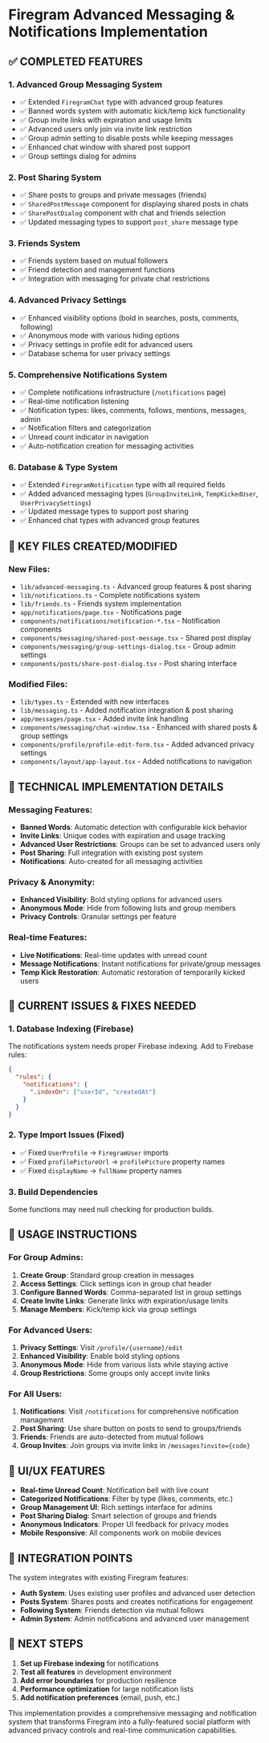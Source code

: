 # Firegram Advanced Messaging & Notifications Implementation

## ✅ **COMPLETED FEATURES**

### 1. **Advanced Group Messaging System**
- ✅ Extended `FiregramChat` type with advanced group features
- ✅ Banned words system with automatic kick/temp kick functionality  
- ✅ Group invite links with expiration and usage limits
- ✅ Advanced users only join via invite link restriction
- ✅ Group admin setting to disable posts while keeping messages
- ✅ Enhanced chat window with shared post support
- ✅ Group settings dialog for admins

### 2. **Post Sharing System**
- ✅ Share posts to groups and private messages (friends)
- ✅ `SharedPostMessage` component for displaying shared posts in chats
- ✅ `SharePostDialog` component with chat and friends selection
- ✅ Updated messaging types to support `post_share` message type

### 3. **Friends System** 
- ✅ Friends system based on mutual followers
- ✅ Friend detection and management functions
- ✅ Integration with messaging for private chat restrictions

### 4. **Advanced Privacy Settings**
- ✅ Enhanced visibility options (bold in searches, posts, comments, following)
- ✅ Anonymous mode with various hiding options
- ✅ Privacy settings in profile edit for advanced users
- ✅ Database schema for user privacy settings

### 5. **Comprehensive Notifications System**
- ✅ Complete notifications infrastructure (`/notifications` page)
- ✅ Real-time notification listening
- ✅ Notification types: likes, comments, follows, mentions, messages, admin
- ✅ Notification filters and categorization
- ✅ Unread count indicator in navigation
- ✅ Auto-notification creation for messaging activities

### 6. **Database & Type System**
- ✅ Extended `FiregramNotification` type with all required fields
- ✅ Added advanced messaging types (`GroupInviteLink`, `TempKickedUser`, `UserPrivacySettings`)
- ✅ Updated message types to support post sharing
- ✅ Enhanced chat types with advanced group features

## 📝 **KEY FILES CREATED/MODIFIED**

### New Files:
- `lib/advanced-messaging.ts` - Advanced group features & post sharing
- `lib/notifications.ts` - Complete notifications system  
- `lib/friends.ts` - Friends system implementation
- `app/notifications/page.tsx` - Notifications page
- `components/notifications/notification-*.tsx` - Notification components
- `components/messaging/shared-post-message.tsx` - Shared post display
- `components/messaging/group-settings-dialog.tsx` - Group admin settings
- `components/posts/share-post-dialog.tsx` - Post sharing interface

### Modified Files:
- `lib/types.ts` - Extended with new interfaces
- `lib/messaging.ts` - Added notification integration & post sharing
- `app/messages/page.tsx` - Added invite link handling
- `components/messaging/chat-window.tsx` - Enhanced with shared posts & group settings
- `components/profile/profile-edit-form.tsx` - Added advanced privacy settings
- `components/layout/app-layout.tsx` - Added notifications to navigation

## 🔧 **TECHNICAL IMPLEMENTATION DETAILS**

### Messaging Features:
- **Banned Words**: Automatic detection with configurable kick behavior
- **Invite Links**: Unique codes with expiration and usage tracking
- **Advanced User Restrictions**: Groups can be set to advanced users only
- **Post Sharing**: Full integration with existing post system
- **Notifications**: Auto-created for all messaging activities

### Privacy & Anonymity:
- **Enhanced Visibility**: Bold styling options for advanced users
- **Anonymous Mode**: Hide from following lists and group members
- **Privacy Controls**: Granular settings per feature

### Real-time Features:
- **Live Notifications**: Real-time updates with unread count
- **Message Notifications**: Instant notifications for private/group messages
- **Temp Kick Restoration**: Automatic restoration of temporarily kicked users

## 🚨 **CURRENT ISSUES & FIXES NEEDED**

### 1. **Database Indexing** (Firebase)
The notifications system needs proper Firebase indexing. Add to Firebase rules:
```json
{
  "rules": {
    "notifications": {
      ".indexOn": ["userId", "createdAt"]
    }
  }
}
```

### 2. **Type Import Issues** (Fixed)
- ✅ Fixed `UserProfile` → `FiregramUser` imports
- ✅ Fixed `profilePictureUrl` → `profilePicture` property names
- ✅ Fixed `displayName` → `fullName` property names

### 3. **Build Dependencies**
Some functions may need null checking for production builds.

## 🎯 **USAGE INSTRUCTIONS**

### For Group Admins:
1. **Create Group**: Standard group creation in messages
2. **Access Settings**: Click settings icon in group chat header
3. **Configure Banned Words**: Comma-separated list in group settings
4. **Create Invite Links**: Generate links with expiration/usage limits
5. **Manage Members**: Kick/temp kick via group settings

### For Advanced Users:
1. **Privacy Settings**: Visit `/profile/{username}/edit`
2. **Enhanced Visibility**: Enable bold styling options
3. **Anonymous Mode**: Hide from various lists while staying active
4. **Group Restrictions**: Some groups only accept invite links

### For All Users:
1. **Notifications**: Visit `/notifications` for comprehensive notification management
2. **Post Sharing**: Use share button on posts to send to groups/friends
3. **Friends**: Friends are auto-detected from mutual follows
4. **Group Invites**: Join groups via invite links in `/messages?invite={code}`

## 📱 **UI/UX FEATURES**

- **Real-time Unread Count**: Notification bell with live count
- **Categorized Notifications**: Filter by type (likes, comments, etc.)
- **Group Management UI**: Rich settings interface for admins
- **Post Sharing Dialog**: Smart selection of groups and friends
- **Anonymous Indicators**: Proper UI feedback for privacy modes
- **Mobile Responsive**: All components work on mobile devices

## 🔄 **INTEGRATION POINTS**

The system integrates with existing Firegram features:
- **Auth System**: Uses existing user profiles and advanced user detection
- **Posts System**: Shares posts and creates notifications for engagement
- **Following System**: Friends detection via mutual follows
- **Admin System**: Admin notifications and advanced user management

## 🚀 **NEXT STEPS**

1. **Set up Firebase indexing** for notifications
2. **Test all features** in development environment
3. **Add error boundaries** for production resilience
4. **Performance optimization** for large notification lists
5. **Add notification preferences** (email, push, etc.)

This implementation provides a comprehensive messaging and notification system that transforms Firegram into a fully-featured social platform with advanced privacy controls and real-time communication capabilities.
